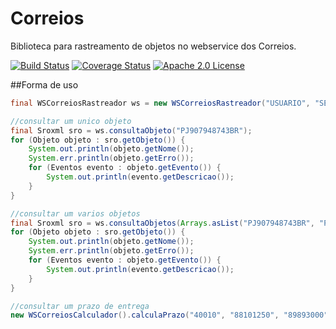 # Correios

Biblioteca para rastreamento de objetos no webservice dos Correios.

[![Build Status](https://travis-ci.org/wmixlabs/correios.svg?branch=master)](http://travis-ci.org/#!/wmixlabs/correios)
[![Coverage Status](https://coveralls.io/repos/github/wmixlabs/correios/badge.svg?branch=master)](https://coveralls.io/github/wmixlabs/correios?branch=master)
[![Apache 2.0 License](https://img.shields.io/badge/license-apache%202.0-green.svg) ](https://github.com/wmixlabs/correios/blob/master/LICENSE)

##Forma de uso

```java
final WSCorreiosRastreador ws = new WSCorreiosRastreador("USUARIO", "SENHA");

//consultar um unico objeto
final Sroxml sro = ws.consultaObjeto("PJ907948743BR");
for (Objeto objeto : sro.getObjeto()) { 
    System.out.println(objeto.getNome());
    System.err.println(objeto.getErro());
    for (Eventos evento : objeto.getEvento()) {
        System.out.println(evento.getDescricao());
    }
}

//consultar um varios objetos
final Sroxml sro = ws.consultaObjetos(Arrays.asList("PJ907948743BR", "PJ907948743BR"));
for (Objeto objeto : sro.getObjeto()) { 
    System.out.println(objeto.getNome());
    System.err.println(objeto.getErro());
    for (Eventos evento : objeto.getEvento()) {
        System.out.println(evento.getDescricao());
    }
}

//consultar um prazo de entrega
new WSCorreiosCalculador().calculaPrazo("40010", "88101250", "89893000");
```